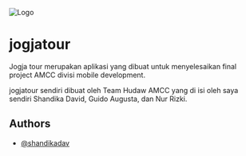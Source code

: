 
![Logo](https://i.ibb.co/W5vTvvf/logo-jtour-blue.png)


# jogjatour

Jogja tour merupakan aplikasi yang dibuat untuk menyelesaikan final project AMCC divisi mobile development.

jogjatour sendiri dibuat oleh Team Hudaw AMCC yang di isi oleh saya sendiri Shandika David, Guido Augusta, dan Nur Rizki.



## Authors

- [@shandikadav](https://www.github.com/shandikadav)

